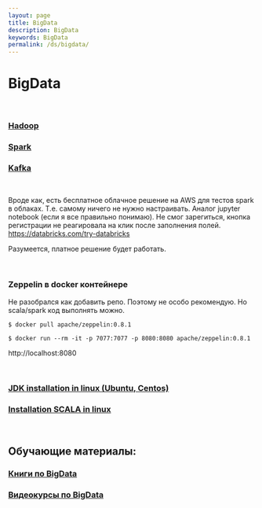 ```yaml
---
layout: page
title: BigData
description: BigData
keywords: BigData
permalink: /ds/bigdata/
---
```


# BigData

<br/>

### [Hadoop](/ds/bigdata/hadoop/)

### [Spark](/ds/bigdata/spark/)

### [Kafka](/ds/bigdata/kafka/)

<br/>

Вроде как, есть бесплатное облачное решение на AWS для тестов spark в облаках. Т.е. самому ничего не нужно настраивать. Аналог jupyter notebook (если я все правильно понимаю). Не смог зарегиться, кнопка регистрации не реагировала на клик после заполнения полей.  
https://databricks.com/try-databricks

Разумеется, платное решение будет работать.

<br/>

### Zeppelin в docker контейнере

Не разобрался как добавить репо. Поэтому не особо рекомендую. Но scala/spark код выполнять можно.

    $ docker pull apache/zeppelin:0.8.1

    $ docker run --rm -it -p 7077:7077 -p 8080:8080 apache/zeppelin:0.8.1

http://localhost:8080

<br/>

### [JDK installation in linux (Ubuntu, Centos)](https://javadev.org/devtools/jdk/install/linux/)

### [Installation SCALA in linux](https://javadev.org/devtools/ds/bigdata/scala/install/linux/)

<br/>

## Обучающие материалы:

### [Книги по BigData](/books/ds/bigdata/)

### [Видеокурсы по BigData](/videos/ds/bigdata/)
